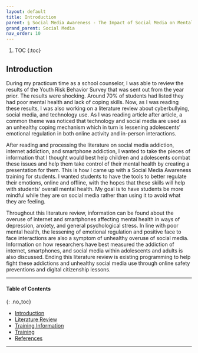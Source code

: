 ```yaml
---
layout: default
title: Introduction
parent: § Social Media Awareness - The Impact of Social Media on Mental Health  
grand_parent: Social Media 
nav_order: 10 
---
```

<style>
.dont-break-out {
  /* These are technically the same, but use both */
  overflow-wrap: break-word;
  word-wrap: break-word;

     -ms-word-break: break-all;
  /* This is the dangerous one in WebKit, as it breaks things wherever */
  word-break: break-all;
  /* Instead use this non-standard one: */
  word-break: break-word;
}

.youtube-container {
    position: relative;
    width: 100%;
    height: 0;
    padding-bottom: 56.25%;
}
.youtube-video {
    position: absolute;
    top: 0;
    left: 0;
    width: 100%;
    height: 100%;
}

</style>

<div class="dont-break-out" markdown="1">

1. TOC
{:toc}

## Introduction
During my practicum time as a school counselor, I was able to review the results of the Youth Risk Behavior Survey that was sent out from the year prior. The results were shocking. Around 70% of students had listed they had poor mental health and lack of coping skills. Now, as I was reading these results, I was also working on a literature review about cyberbullying, social media, and technology use. As I was reading article after article, a common theme was noticed that technology and social media are used as an unhealthy coping mechanism which in turn is lessening adolescents’ emotional regulation in both online activity and in-person interactions.

After reading and processing the literature on social media addiction, internet addiction, and smartphone addiction, I wanted to take the pieces of information that I thought would best help children and adolescents combat these issues and help them take control of their mental health by creating a presentation for them. This is how I came up with a Social Media Awareness training for students. I wanted students to have the tools to better regulate their emotions, online and offline, with the hopes that these skills will help with students’ overall mental health. My goal is to have students be more mindful while they are on social media rather than using it to avoid what they are feeling.

Throughout this literature review, information can be found about the overuse of internet and smartphones affecting mental health in ways of depression, anxiety, and general psychological stress. In line with poor mental health, the lessening of emotional regulation and positive face to face interactions are also a symptom of unhealthy overuse of social media. Information on how researchers have best measured the addiction of internet, smartphones, and social media within adolescents and adults is also discussed. Ending this literature review is existing programming to help fight these addictions and unhealthy social media use through online safety preventions and digital citizenship lessons.

***

#### Table of Contents
{: .no_toc}

<ul><li> <a href="/docs/social-media/social-media-awareness-the-impact-of-social-media-on-mental-health-1/">Introduction</a></li><li> <a href="/docs/social-media/social-media-awareness-the-impact-of-social-media-on-mental-health-2/">Literature Review</a></li><li> <a href="/docs/social-media/social-media-awareness-the-impact-of-social-media-on-mental-health-3/">Training Information</a></li><li> <a href="/docs/social-media/social-media-awareness-the-impact-of-social-media-on-mental-health-4/">Training</a></li><li> <a href="/docs/social-media/social-media-awareness-the-impact-of-social-media-on-mental-health-5/">References</a></li></ul>

***

</div>

